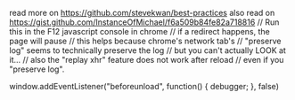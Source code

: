 read more on  https://github.com/stevekwan/best-practices
also read on https://gist.github.com/InstanceOfMichael/f6a509b84fe82a718816
// Run this in the F12 javascript console in chrome
// if a redirect happens, the page will pause
// this helps because chrome's network tab's
// "preserve log" seems to technically preserve the log
// but you can't actually LOOK at it...
// also the "replay xhr" feature does not work after reload
// even if you "preserve log".

window.addEventListener("beforeunload", function() { debugger; }, false)
